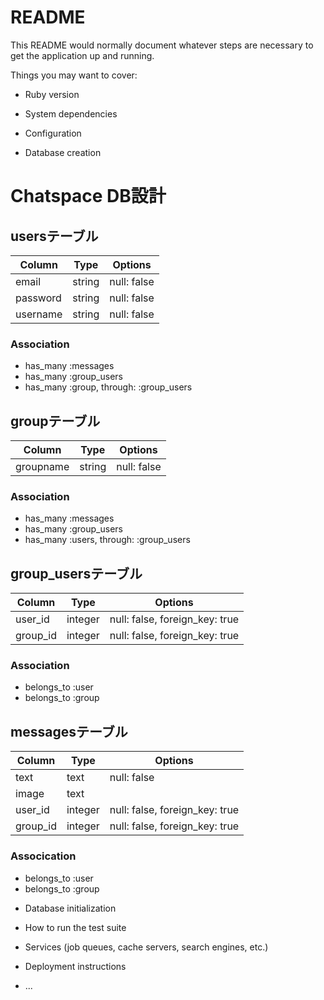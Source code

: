 # README

This README would normally document whatever steps are necessary to get the
application up and running.

Things you may want to cover:

* Ruby version

* System dependencies

* Configuration

* Database creation

# Chatspace DB設計
## usersテーブル
|Column|Type|Options|
|------|----|-------|
|email|string|null: false|
|password|string|null: false|
|username|string|null: false|
### Association
- has_many :messages
- has_many :group_users
- has_many :group, through: :group_users

## groupテーブル
|Column|Type|Options|
|------|----|-------|
|groupname|string|null: false|
### Association
- has_many :messages
- has_many :group_users
- has_many :users, through: :group_users

## group_usersテーブル
|Column|Type|Options|
|------|----|-------|
|user_id|integer|null: false, foreign_key: true|
|group_id|integer|null: false, foreign_key: true|
### Association
- belongs_to :user
- belongs_to :group

## messagesテーブル
|Column|Type|Options|
|------|----|-------|
|text|text|null: false|
|image|text||
|user_id|integer|null: false, foreign_key: true|
|group_id|integer|null: false, foreign_key: true|
### Assocication
- belongs_to :user
- belongs_to :group


* Database initialization

* How to run the test suite

* Services (job queues, cache servers, search engines, etc.)

* Deployment instructions

* ...
